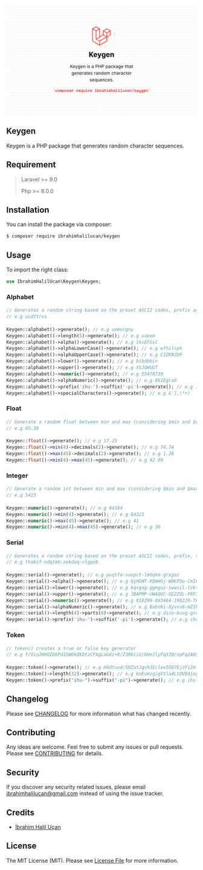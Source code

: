 ![Keygen for Laravel](assets/img/package.png)

## Keygen

Keygen is a PHP package that generates random character sequences.
## Requirement

> Laravel >= 9.0
>
>  Php >= 8.0.0

## Installation

You can install the package via composer:

```bash
$ composer require ibrahimhalilucan/keygen
```

## Usage
To import the right class:
```php
use IbrahimHalilUcan\Keygen\Keygen;
```

### Alphabet
```php
// Generates a random string based on the preset ASCII codes, prefix and suffix
// e.g ucdftrvs

Keygen::alphabet()->generate(); // e.g uomucgny
Keygen::alphabet()->length(5)->generate(); // e.g uaeem
Keygen::alphabet()->alpha()->generate(); // e.g lksEFGsC
Keygen::alphabet()->alphaLowerCase()->generate(); // e.g wfhilspk
Keygen::alphabet()->alphaUpperCase()->generate(); // e.g CIZKNJDF
Keygen::alphabet()->lower()->generate(); // e.g bibdbbiv
Keygen::alphabet()->upper()->generate(); // e.g XSJQWUGT
Keygen::alphabet()->numeric()->generate(); // e.g 55478739
Keygen::alphabet()->alphaNumeric()->generate(); // e.g 8k1Egrab
Keygen::alphabet()->prefix('ihu-')->suffix('-pi')->generate(); // e.g ihu-bapcqajv-pi"
Keygen::alphabet()->specialCharacters()->generate(); // e.g &'],\*+)
```

### Float
```php
// Generate a random float between min and max (considering $min and $max attribute)
// e.g 85.38

Keygen::float()->generate(); // e.g 17.25
Keygen::float()->min(4)->decimals(2)->generate(); // e.g 74.74
Keygen::float()->max(45)->decimals(2)->generate(); // e.g 1.26
Keygen::float()->min(4)->max(45)->generate(); // e.g 42.09

```

### Integer
```php
// Generate a random int between min and max (considering $min and $max attribute)
// e.g 5423

Keygen::numeric()->generate(); // e.g 84184
Keygen::numeric()->min(4)->generate(); // e.g 64321
Keygen::numeric()->max(45)->generate(); // e.g 41
Keygen::numeric()->min(4)->max(45)->generate(); // e.g 36
```

### Serial
```php
// Generates a random string based on the preset ASCII codes, prefix, suffix, parts, and separator.
// e.g thabif-ndqtmh-zekdoq-vlgpob

Keygen::serial()->generate(); // e.g puqtfa-vuxpct-lmhqkm-grxgoz
Keygen::serial()->alpha()->generate(); // e.g QjHDNT-KQmHGj-WDKFOu-CmICNC
Keygen::serial()->lower()->generate(); // e.g bqrgag-ggmguz-swwzil-tzbtrv
Keygen::serial()->upper()->generate(); // e.g JBAPMP-UWAQOC-GEZZQL-FRFXOP
Keygen::serial()->numeric()->generate(); // e.g 818299-843464-198220-761544
Keygen::serial()->alphaNumeric()->generate(); // e.g BabsKi-Xyvvv8-mZIRpm-5LcDyq
Keygen::serial()->length(4)->parts(8)->generate(); // e.g diso-buvg-gsdg-gjca-mqay-vtxy-ovre-nzth
Keygen::serial()->prefix('ihu-')->suffix('-pi')->generate(); // e.g ihu-yvyqar-bpwcdp-zskntq-xdirar-pi
```

### Token
```php
// token() creates a true or false key generator
// e.g f/Oio2HmQID6Pd1SW6kQkDtzCFbgLaG0z+0/Z3R0iiG/bHeJlyFq330/npFq2A6S

Keygen::token()->generate(); // e.g H8dtuud/5OZatJgv9JEclexIO87EjzFi2mfiKNO7opit/LQdhvpuTPGG5lUnIbaZ
Keygen::token()->length(32)->generate(); // e.g 6oEumsgigVtla4LtUVQ4jogGtYyw5gl1"
Keygen::token()->prefix("ihu-")->suffix("-pi")->generate(); // e.g ihu-Y9gbdyInr4TIyXu+r+tLMt6H1uSWQx73zSA8qaB9zx/nFQnasNjaIoS60wue6iYV-pi
```

## Changelog

Please see [CHANGELOG](CHANGELOG.md) for more information what has changed recently.

## Contributing
Any ideas are welcome. Feel free to submit any issues or pull requests.
Please see [CONTRIBUTING](CONTRIBUTING.md) for details.

## Security

If you discover any security related issues, please email ibrahimhalilucan@gmail.com instead of using the issue tracker.

## Credits

- [İbrahim Halil Uçan](https://github.com/ibrahimhalilucan)

## License

The MIT License (MIT). Please see [License File](LICENSE) for more information.
